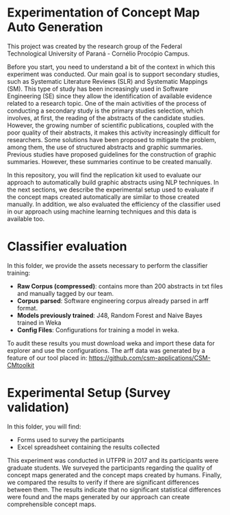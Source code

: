 # Experimentation of Concept Map Auto Generation

This project was created by the research group of the Federal Technological University of Paraná - Cornélio Procópio Campus.

Before you start, you need to understand a bit of the context in which this experiment was conducted. Our main goal is to support secondary studies, such as Systematic Literature Reviews (SLR) and Systematic Mappings (SM). This type of study has been increasingly used in Software Engineering (SE) since they allow the identification of available evidence related to a research topic. One of the main activities of the process of conducting a secondary study is the primary studies selection, which involves, at first, the reading of the abstracts of the candidate studies. However, the growing number of scientific publications, coupled with the poor quality of their abstracts, it makes this activity increasingly difficult for researchers. Some solutions have been proposed to mitigate the problem, among them, the use of structured abstracts and graphic summaries. Previous studies have proposed guidelines for the construction of graphic summaries. However, these summaries continue to be created manually.

In this repository, you will find the replication kit used to evaluate our approach to automatically build graphic abstracts using NLP techniques. In the next sections, we describe the experimental setup used to evaluate if the concept maps created automatically are similar to those created manually. In addition, we also evaluated the efficiency of the classifier used in our approach using machine learning techniques and this data is available too.


# Classifier evaluation

In this folder, we provide the assets necessary to perform the classifier training:

- **Raw Corpus (compressed)**: contains more than 200 abstracts in txt files and manually tagged by our team.
- **Corpus parsed**: Software engineering corpus already parsed in arff format.
- **Models previously trained**: J48, Random Forest and Naive Bayes trained in Weka
- **Config Files**: Configurations for training a model in weka. 

To audit these results you must download weka and import these data for explorer and use the configurations. The arff data was generated by a feature of our tool placed in:
https://github.com/csm-applications/CSM-CMtoolkit


# Experimental Setup (Survey validation)

In this folder, you will find:
- Forms used to survey the participants
- Excel spreadsheet containing the results collected

This experiment was conducted in UTFPR in 2017 and its participants were graduate students. We surveyed the participants regarding the quality of concept maps generated and the concept maps created by humans. Finally, we compared the results to verify if there are significant differences between them. The results indicate that no significant statistical differences were found and the maps generated by our approach can create comprehensible concept maps.

